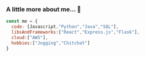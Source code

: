 ### A little more about me... 👋

```javascript:introduction.js
const me = {
  code: [Javascript,"Python","Java","SQL"],
  libsAndFrameworks:["React","Express.js","Flask"],
  cloud:["AWS"],
  hobbies:["Jogging","Chitchat"]
}
```
